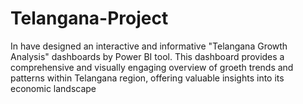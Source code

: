 # Telangana-Project
In have designed an interactive and informative "Telangana Growth Analysis" dashboards by Power BI tool. This dashboard provides a comprehensive and visually engaging overview of groeth trends and patterns within Telangana region, offering valuable insights into its economic landscape 
